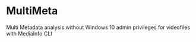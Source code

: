 # MultiMeta
Multi Metadata analysis without Windows 10 admin privileges for videofiles with MediaInfo CLI
